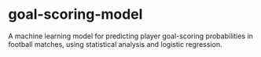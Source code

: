 # goal-scoring-model
A machine learning model for predicting player goal-scoring probabilities in football matches, using statistical analysis and logistic regression.

